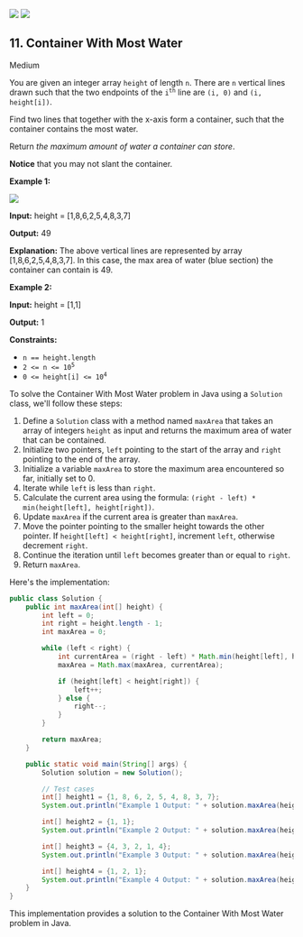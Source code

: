 [![](https://img.shields.io/github/stars/javadev/LeetCode-in-Java?label=Stars&style=flat-square)](https://github.com/javadev/LeetCode-in-Java)
[![](https://img.shields.io/github/forks/javadev/LeetCode-in-Java?label=Fork%20me%20on%20GitHub%20&style=flat-square)](https://github.com/javadev/LeetCode-in-Java/fork)

## 11\. Container With Most Water

Medium

You are given an integer array `height` of length `n`. There are `n` vertical lines drawn such that the two endpoints of the <code>i<sup>th</sup></code> line are `(i, 0)` and `(i, height[i])`.

Find two lines that together with the x-axis form a container, such that the container contains the most water.

Return _the maximum amount of water a container can store_.

**Notice** that you may not slant the container.

**Example 1:**

![](https://s3-lc-upload.s3.amazonaws.com/uploads/2018/07/17/question_11.jpg)

**Input:** height = [1,8,6,2,5,4,8,3,7]

**Output:** 49

**Explanation:** The above vertical lines are represented by array [1,8,6,2,5,4,8,3,7]. In this case, the max area of water (blue section) the container can contain is 49. 

**Example 2:**

**Input:** height = [1,1]

**Output:** 1 

**Constraints:**

*   `n == height.length`
*   <code>2 <= n <= 10<sup>5</sup></code>
*   <code>0 <= height[i] <= 10<sup>4</sup></code>

To solve the Container With Most Water problem in Java using a `Solution` class, we'll follow these steps:

1. Define a `Solution` class with a method named `maxArea` that takes an array of integers `height` as input and returns the maximum area of water that can be contained.
2. Initialize two pointers, `left` pointing to the start of the array and `right` pointing to the end of the array.
3. Initialize a variable `maxArea` to store the maximum area encountered so far, initially set to 0.
4. Iterate while `left` is less than `right`.
5. Calculate the current area using the formula: `(right - left) * min(height[left], height[right])`.
6. Update `maxArea` if the current area is greater than `maxArea`.
7. Move the pointer pointing to the smaller height towards the other pointer. If `height[left] < height[right]`, increment `left`, otherwise decrement `right`.
8. Continue the iteration until `left` becomes greater than or equal to `right`.
9. Return `maxArea`.

Here's the implementation:

```java
public class Solution {
    public int maxArea(int[] height) {
        int left = 0;
        int right = height.length - 1;
        int maxArea = 0;

        while (left < right) {
            int currentArea = (right - left) * Math.min(height[left], height[right]);
            maxArea = Math.max(maxArea, currentArea);

            if (height[left] < height[right]) {
                left++;
            } else {
                right--;
            }
        }

        return maxArea;
    }

    public static void main(String[] args) {
        Solution solution = new Solution();

        // Test cases
        int[] height1 = {1, 8, 6, 2, 5, 4, 8, 3, 7};
        System.out.println("Example 1 Output: " + solution.maxArea(height1));

        int[] height2 = {1, 1};
        System.out.println("Example 2 Output: " + solution.maxArea(height2));

        int[] height3 = {4, 3, 2, 1, 4};
        System.out.println("Example 3 Output: " + solution.maxArea(height3));

        int[] height4 = {1, 2, 1};
        System.out.println("Example 4 Output: " + solution.maxArea(height4));
    }
}
```

This implementation provides a solution to the Container With Most Water problem in Java.